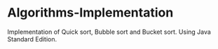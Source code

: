 # Algorithms-Implementation
Implementation of Quick sort, Bubble sort and Bucket sort.
Using Java Standard Edition.

